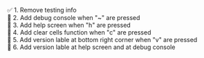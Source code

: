 :white_check_mark: 1. Remove testing info  
:black_square_button: 2. Add debug console when "~" are pressed  
:black_square_button: 3. Add help screen when "h" are pressed    
:black_square_button: 4. Add clear cells function when "c" are pressed    
:black_square_button: 5. Add version lable at bottom right corner when "v" are pressed   
:black_square_button: 6. Add version lable at help screen and at debug console  
